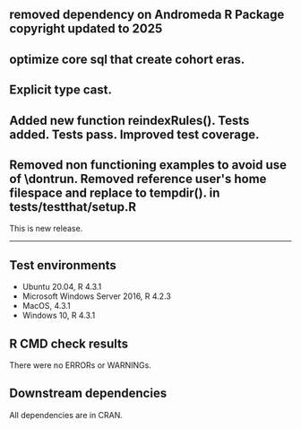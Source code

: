 removed dependency on Andromeda R Package
copyright updated to 2025
---
optimize core sql that create cohort eras.
---
Explicit type cast.
---
Added new function reindexRules(). Tests added. Tests pass. Improved test coverage.
---
Removed non functioning examples to avoid use of \dontrun.
Removed reference user's home filespace and replace to tempdir(). in tests/testthat/setup.R
---
This is new release.

---

## Test environments
* Ubuntu 20.04, R 4.3.1
* Microsoft Windows Server 2016, R 4.2.3
* MacOS, 4.3.1
* Windows 10, R 4.3.1

## R CMD check results

There were no ERRORs or WARNINGs. 

## Downstream dependencies

All dependencies are in CRAN.
